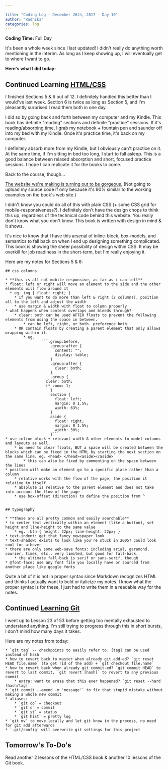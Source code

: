 ```yaml
---
 
title: "Coding Log — December 26th, 2017 — Day 10"
author: "Radhika"
categories: log
---
```


**Coding Time:** Full Day

It's been a whole week since I last updated! I didn't really do anything worth mentioning in the interim. As long as I keep showing up, I will eventually get to where I want to go.

**Here's what I did today:**

## Continued Learning [HTML/CSS](https://learn.shayhowe.com/html-css/)

I finished Sections 5 & 6 out of 12. I definitely handled this better than I would've last week. Section 6 is twice as long as Section 5, and I'm pleasantly surprised I read them both in one day.

I did so by going back and forth between my computer and my Kindle. This book has definite "reading" sections and definite "practice" sessions. If it's reading/absorbing time, I grab my notebook + fountain pen and saunder off into my bed with my Kindle. Once it's practice time, it's back on my computer.

I definitely absorb more from my Kindle, but I obviously can't practice on it. At the same time, if I'm sitting in bed too long, I start to fall asleep. This is a good balance between relaxed absorption and short, focused practice sessions. I hope I can replicate it for the books to come.

Back to the course, though...

[The website we're making is turning out to be gorgeous.](https://learn.shayhowe.com/practice/working-with-typography/index.html) (Not going to upload my source code if only because it's 90% similar to the working examples on the book's web site.)

I didn't know you could do all of this with plain CSS (+ some CSS grid for mobile-responsiveness?). I definitely don't have the design chops to think this up, regardless of the technical code behind this website. You really don't know what you don't know. This book is written with design in mind & it shows.

It's nice to know that I have this arsenal of inline-block, box-models, and semantics to fall back on when I end up designing something complicated. This book is showing the sheer possibility of design within CSS. It may be overkill for job readiness in the short-term, but I'm really enjoying it.

Here are my notes for Sections 5 & 6:

```
## css columns

* **this is all not mobile responsive, as far as i can tell**
* float: left or right will move an element to the side and the other elements will flow around it
  * eg. img { float: right; } 
	* if you want to do more than left & right (2 columns), position all to the left and adjust the width
	* use margin & width with float to column properly
* what happens when content overlaps and bleeds through?
	* clear: both can be used AFTER floats to prevent the following elements from using the space in between.
		* can be left, right, or both. preference both.
	* OR contain floats by creating a parent element that only allows wrapping within it. 
		* eg. 
				```.group:before,
					.group:after {
					  content: "";
					  display: table;
					}
					.group:after {
					  clear: both;
					}
					.group {
				  clear: both;
				  (* zoom: 1;
					}
					section {
					  float: left;
					  margin: 0 1.5%;
					  width: 63%;
					}
					aside {
					  float: right;
					  margin: 0 1.5%;
					  width: 30%;
					}```
* use inline-block + relevant width & other elements to model columns and layouts as well.
	* no need to clear floats, BUT a space will be created between the blocks which can be fixed in the HTML by starting the next section on the same line. eg. <head> </head><aside></aside>
		* this can also be fixed by commenting on the space between the lines
* position will make an element go to a specific place rather than a column
	* relative works with the flow of the page, the position it relative to itself
	* absolute is relative to the parent element and does not take into account the flow of the page
	* use box-offset (direction) to define the position from ^


## typography

* **these are all pretty common and easily searchable**
* to center text vertically within an element (like a button), set height and line-height to the same value
	* eg. .btn { height: 22px; line-height: 22px; }
* text-indent: get that fancy newspaper look
* text-shadow: exists to look like you're stuck in 2005? could look cool for a:hover
* there are only some web-save fonts: including arial, garamond, courier, times, etc.. very limited, but good for fall-back.
	* the ultimate fall-back is serif or sans-serif, though
* @font-face: use any font file you locally have or sourced from another place like google fonts
```

Quite a bit of it is not in proper syntax since Markdown recognizes HTML and thinks I actually want to bold or italicize my notes. I know what the proper syntax is for these, I just had to write them in a readable way for the notes.

## Continued [Learning Git](http://gitimmersion.com)

I went up to Lesson 23 of 53 before getting too mentally exhausted to understand anything. I'm still trying to progress through this in short bursts, I don't mind how many days it takes.

Here are my notes from today:

```
* `git tag` -- checkpoints to easily refer to. [tag] can be used instead of hash
* how to revert back to master when already git add-ed? `git reset HEAD file.name` (to get rid of the add) + `git checkout file.name`
* how to revert back when already git commit-ed? `git commit HEAD` to revert to last commit, `git revert [hash]` to revert to any previous commit
	* extra: want to erase that this ever happened? `git reset --hard [hash/tag]`
* `git commit --amend -m 'message'` to fix that stupid mistake without making a whole new commit
* aliases:
	* `git co` = checkout
	* `git c` = commit
	* `git st` = status
	* `git hist` = pretty log
* `git mv` to move locally and let git know in the process, no need for git add afterwards
* `.git/config` will overwrite git settings for this project
```

## Tomorrow's To-Do's

Read another 2 lessons of the HTML/CSS book & another 10 lessons of the Git book.
